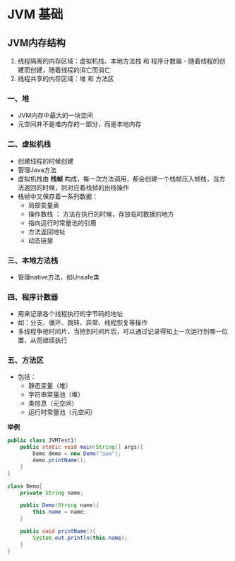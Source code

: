 # JVM 基础

## JVM内存结构
1. 线程隔离的内存区域：虚拟机栈、本地方法栈 和 程序计数器 - 随着线程的创建而创建，随着线程的消亡而消亡
2. 线程共享的内存区域：堆 和 方法区

### 一、堆
- JVM内存中最大的一块空间
- 元空间并不是堆内存的一部分，而是本地内存

### 二、虚拟机栈
- 创建线程的时候创建
- 管理Java方法
- 虚拟机栈由 **栈帧** 构成，每一次方法调用，都会创建一个栈帧压入帧栈，当方法返回的时候，则对应着栈帧的出栈操作
- 栈帧中又保存着一系列数据：
    - 局部变量表
    - 操作数栈 ： 方法在执行的时候，存放临时数据的地方
    - 指向运行时常量池的引用
    - 方法返回地址
    - 动态链接
   
### 三、本地方法栈
- 管理native方法，如Unsafe类

### 四、程序计数器
- 用来记录各个线程执行的字节码的地址
- 如：分支、循环、跳转、异常、线程恢复等操作 
- 多线程争抢时间片，当抢到时间片后，可以通过记录得知上一次运行到哪一位置，从而继续执行

### 五、方法区
- 包括：
    - 静态变量（堆）
    - 字符串常量池（堆）
    - 类信息（元空间）
    - 运行时常量池（元空间）
    

**举例**
```java
public class JVMTest1{
    public static void main(String[] args){
        Demo demo = new Demo("aaa");
        demo.printName();
    }
}

class Demo{
    private String name;

    public Demo(String name){
        this.name = name;
    }

    public void printName(){
        System.out.println(this.name);
    }
}
```




<comment/>
<ad/>